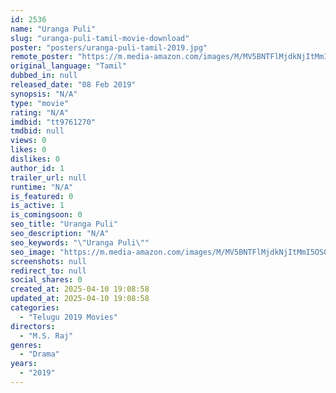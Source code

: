 ```yaml
---
id: 2536
name: "Uranga Puli"
slug: "uranga-puli-tamil-movie-download"
poster: "posters/uranga-puli-tamil-2019.jpg"
remote_poster: "https://m.media-amazon.com/images/M/MV5BNTFlMjdkNjItMmI5OS00OWNlLTg2NWMtYjNiNDBjYzVkMmE5XkEyXkFqcGdeQXVyNTY4NDY2ODA@._V1_SX300.jpg"
original_language: "Tamil"
dubbed_in: null
released_date: "08 Feb 2019"
synopsis: "N/A"
type: "movie"
rating: "N/A"
imdbid: "tt9761270"
tmdbid: null
views: 0
likes: 0
dislikes: 0
author_id: 1
trailer_url: null
runtime: "N/A"
is_featured: 0
is_active: 1
is_comingsoon: 0
seo_title: "Uranga Puli"
seo_description: "N/A"
seo_keywords: "\"Uranga Puli\""
seo_image: "https://m.media-amazon.com/images/M/MV5BNTFlMjdkNjItMmI5OS00OWNlLTg2NWMtYjNiNDBjYzVkMmE5XkEyXkFqcGdeQXVyNTY4NDY2ODA@._V1_SX300.jpg"
screenshots: null
redirect_to: null
social_shares: 0
created_at: 2025-04-10 19:08:58
updated_at: 2025-04-10 19:08:58
categories:
  - "Telugu 2019 Movies"
directors:
  - "M.S. Raj"
genres:
  - "Drama"
years:
  - "2019"
---
```

